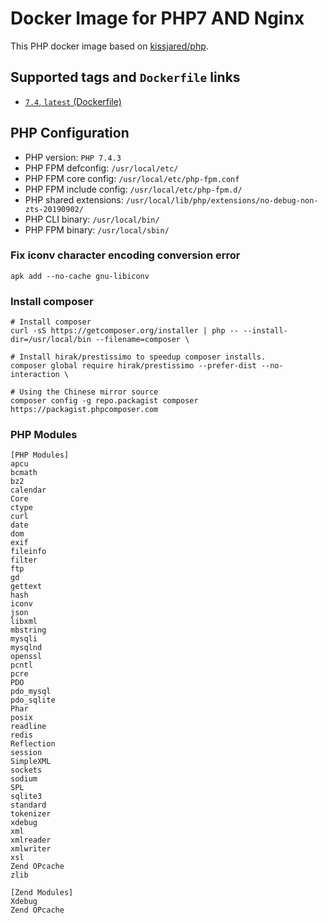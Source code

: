 # Docker Image for PHP7 AND Nginx

This PHP docker image based on [kissjared/php](https://hub.docker.com/r/kissjared/php).

## Supported tags and `Dockerfile` links

- [`7.4`, `latest` (Dockerfile)](https://github.com/kissjared/php-nginx-alpine/blob/master/Dockerfile)


## PHP Configuration
* PHP version:            `PHP 7.4.3`
* PHP FPM defconfig:      `/usr/local/etc/`
* PHP FPM core config:    `/usr/local/etc/php-fpm.conf`
* PHP FPM include config: `/usr/local/etc/php-fpm.d/`
* PHP shared extensions:  `/usr/local/lib/php/extensions/no-debug-non-zts-20190902/`
* PHP CLI binary:         `/usr/local/bin/`
* PHP FPM binary:         `/usr/local/sbin/`
### Fix iconv character encoding conversion error
```
apk add --no-cache gnu-libiconv
```
### Install composer
```
# Install composer
curl -sS https://getcomposer.org/installer | php -- --install-dir=/usr/local/bin --filename=composer \

# Install hirak/prestissimo to speedup composer installs.
composer global require hirak/prestissimo --prefer-dist --no-interaction \

# Using the Chinese mirror source
composer config -g repo.packagist composer https://packagist.phpcomposer.com 
```

### PHP Modules
```
[PHP Modules]
apcu
bcmath
bz2
calendar
Core
ctype
curl
date
dom
exif
fileinfo
filter
ftp
gd
gettext
hash
iconv
json
libxml
mbstring
mysqli
mysqlnd
openssl
pcntl
pcre
PDO
pdo_mysql
pdo_sqlite
Phar
posix
readline
redis
Reflection
session
SimpleXML
sockets
sodium
SPL
sqlite3
standard
tokenizer
xdebug
xml
xmlreader
xmlwriter
xsl
Zend OPcache
zlib

[Zend Modules]
Xdebug
Zend OPcache
```


